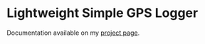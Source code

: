 # Lightweight Simple GPS Logger
Documentation available on my [project page](https://danricho.com/project/lightweight-simple-gps-logger).
